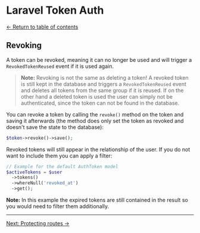 # Laravel Token Auth

[&larr; Return to table of contents](./README.md)

## Revoking

A token can be revoked, meaning it can no longer be used and will trigger a `RevokedTokenReused` event if it is used again.

> **Note:** Revoking is not the same as deleting a token! A revoked token is still kept in the database and triggers a `RevokedTokenReused` event and deletes all tokens from the same group if it is reused. If on the other hand a deleted token is used the user can simply not be authenticated, since the token can not be found in the database.

You can revoke a token by calling the `revoke()` method on the token and saving it afterwards (the method does only set the token as revoked and doesn't save the state to the database):

```php
$token->revoke()->save();
```

Revoked tokens will still appear in the relationship of the user. If you do not want to include them you can apply a filter:

```php
// Example for the default AuthToken model
$activeTokens = $user
  ->tokens()
  ->whereNull('revoked_at')
  ->get();
```

**Note:** In this example the expired tokens are still contained in the result so you would need to filter them additionally.

---

[Next: Protecting routes &rarr;](./protecting_routes.md)
